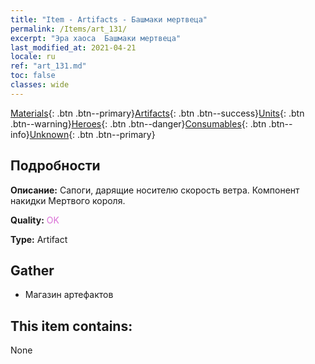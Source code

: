 ```yaml
---
title: "Item - Artifacts - Башмаки мертвеца"
permalink: /Items/art_131/
excerpt: "Эра хаоса  Башмаки мертвеца"
last_modified_at: 2021-04-21
locale: ru
ref: "art_131.md"
toc: false
classes: wide
---
```

 [Materials](/ru/Items/){: .btn .btn--primary}[Artifacts](/ru/Items/Artifacts/){: .btn .btn--success}[Units](/ru/Items/Units/){: .btn .btn--warning}[Heroes](/ru/Items/Heroes/){: .btn .btn--danger}[Consumables](/ru/Items/Consumables/){: .btn .btn--info}[Unknown](/ru/Items/Unknown/){: .btn .btn--primary}

## Подробности
 **Описание:** Сапоги, дарящие носителю скорость ветра. Компонент накидки Мертвого короля.

 **Quality:** <span style="color: #DA70D6">OK</span>

 **Type:** Artifact

## Gather

*    Магазин артефактов 

## This item contains:

  None

